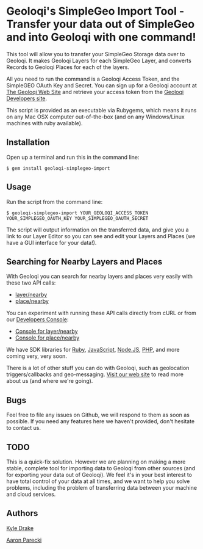 # Geoloqi's SimpleGeo Import Tool - Transfer your data out of SimpleGeo and into Geoloqi with one command!
This tool will allow you to transfer your SimpleGeo Storage data over to Geoloqi. It makes Geoloqi Layers for each SimpleGeo Layer, and converts Records to Geoloqi Places for each of the layers.

All you need to run the command is a Geoloqi Access Token, and the SimpleGEO OAuth Key and Secret. You can sign up for a Geoloqi account at [The Geoloqi Web Site](https://geoloqi.com) and retrieve your access token from the [Geoloqi Developers site](https://developers.geoloqi.com).

This script is provided as an executable via Rubygems, which means it runs on any Mac OSX computer out-of-the-box (and on any Windows/Linux machines with ruby available).

## Installation 
Open up a terminal and run this in the command line:

    $ gem install geoloqi-simplegeo-import
    
## Usage
Run the script from the command line:

    $ geoloqi-simplegeo-import YOUR_GEOLOQI_ACCESS_TOKEN YOUR_SIMPLEGEO_OAUTH_KEY YOUR_SIMPLEGEO_OAUTH_SECRET
    
The script will output information on the transferred data, and give you a link to our Layer Editor so you can see and edit your Layers and Places (we have a GUI interface for your data!).

## Searching for Nearby Layers and Places
With Geoloqi you can search for nearby layers and places very easily with these two API calls:

* [layer/nearby](https://developers.geoloqi.com/api/layer/nearby)
* [place/nearby](https://developers.geoloqi.com/api/place/nearby)

You can experiment with running these API calls directly from cURL or from our [Developers Console](https://developers.geoloqi.com):

* [Console for layer/nearby](https://developers.geoloqi.com/console?method=layer/nearby)
* [Console for place/nearby](https://developers.geoloqi.com/console?method=place/nearby)

We have SDK libraries for [Ruby](https://github.com/geoloqi/geoloqi-ruby), [JavaScript](https://github.com/geoloqi/geoloqi-js), [Node.JS](https://github.com/geoloqi/geoloqi-node), [PHP](https://github.com/geoloqi/geoloqi-sdk-php), and more coming very, very soon.

There is a lot of other stuff you can do with Geoloqi, such as geolocation triggers/callbacks and geo-messaging. [Visit our web site](https://geoloqi.com) to read more about us (and where we're going).

## Bugs
Feel free to file any issues on Github, we will respond to them as soon as possible. If you need any features here we haven't provided, don't hesitate to contact us.

## TODO
This is a quick-fix solution. However we are planning on making a more stable, complete tool for importing data to Geoloqi from other sources (and for exporting your data out of Geoloqi). We feel it's in your best interest to have total control of your data at all times, and we want to help you solve problems, including the problem of transferring data between your machine and cloud services.

## Authors
[Kyle Drake](https://github.com/kyledrake)

[Aaron Parecki](https://github.com/aaronpk)